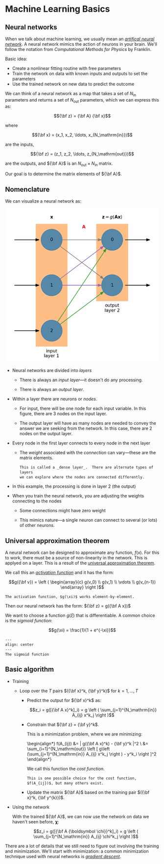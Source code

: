 # Machine Learning Basics

## Neural networks

When we talk about machine learning, we usually mean an [_artifical
neural
network_](https://en.wikipedia.org/wiki/Artificial_neural_network).  A
neural network mimics the action of neurons in your brain.  We'll
follow the notation from _Computational Methods for Physics_ by
Franklin.

Basic idea:

* Create a nonlinear fitting routine with free parameters
* Train the network on data with known inputs and outputs to set the parameters
* Use the trained network on new data to predict the outcome

We can think of a neural network as a map that takes a set of
$N_\mathrm{in}$ parameters and returns a set of $N_\mathrm{out}$
parameters, which we can express this as:

$${\bf z} = {\bf A} {\bf x}$$

where

$${\bf x} = (x_1, x_2, \ldots, x_{N_\mathrm{in}})$$

are the inputs,

$${\bf z} = (z_1, z_2, \ldots, z_{N_\mathrm{out}})$$

are the outputs, and
${\bf A}$ is an $N_\mathrm{out} \times N_\mathrm{in}$ matrix.

Our goal is to determine the matrix elements of ${\bf A}$.

## Nomenclature

We can visualize a neural network as:

![NN diagram](nn_fig.png)

* Neural networks are divided into _layers_

  * There is always an _input layer_&mdash;it doesn't do any processing.

  * There is always an _output layer_.

* Within a layer there are neurons or _nodes_.

  * For input, there will be one node for each input variable.  In this figure,
    there are 3 nodes on the input layer.

  * The output layer will have as many nodes are needed to convey the answer
    we are seeking from the network.  In this case, there are 2 nodes on the
    output layer.

* Every node in the first layer connects to every node in the next layer

  * The _weight_ associated with the _connection_ can vary&mdash;these are the matrix elements.

    ```{note}
    This is called a _dense layer_.  There are alternate types of layers
    we can explore where the nodes are connected differently.
    ```

* In this example, the processing is done in layer 2 (the output)

* When you train the neural network, you are adjusting the weights connecting to the nodes

  * Some connections might have zero weight

  * This mimics nature&mdash;a single neuron can connect to several (or lots) of other neurons.

## Universal approximation theorem

A neural network can be designed to approximate any function, $f(x)$.  For this to work, there must be a source of non-linearity in the network.  This is applyed on a layer.  This is a result of the [universal approximation theorem](https://en.wikipedia.org/wiki/Universal_approximation_theorem).

We call this an [_activation function_](https://en.wikipedia.org/wiki/Activation_function) and it has the form:


$$g({\bf v}) = \left ( \begin{array}{c} g(v_0) \\ g(v_1) \\ \vdots \\ g(v_{n-1}) \end{array} \right )$$

```{note}
The activation function, $g(\xi)$ works element-by-element.
```

Then our neural network has the form: ${\bf z} = g({\bf A x})$

We want to choose a function $g(\xi)$ that is differentiable.  A common choice is the _sigmoid function_:

$$g(\xi) = \frac{1}{1 + e^{-\xi}}$$

```{figure} sigmoid.png
---
align: center
---
The sigmoid function
```


## Basic algorithm



* Training

  * Loop over the $T$ pairs $({\bf x}^k, {\bf y}^k)$ for $k = 1, \ldots, T$

    * Predict the output for ${\bf x}^k$ as:

      $$z_i = g([{\bf A x}^k]_i) = g \left ( \sum_{j=1}^{N_\mathrm{in}} A_{ij} x^k_j \right )$$

    * Constrain that ${\bf z} = {\bf y}^k$.

      This is a minimization problem, where we are minimizing:

      \begin{align*}
      f(A_{ij}) &= \| g({\bf A x}^k) - {\bf y}^k \|^2 \\
                &= \sum_{i=1}^{N_\mathrm{out}} \left [ g\left (\sum_{j=1}^{N_\mathrm{in}} A_{ij} x^k_j \right ) - y^k_i \right ]^2
      \end{align*}

      We call this function the _cost function_.

      ```{info}
      This is one possible choice for the cost function, $f(A_{ij})$, but many others exist.
      ```

    * Update the matrix ${\bf A}$ based on the training pair $({\bf x}^k, {\bf y^{k}})$.

* Using the network

  With the trained ${\bf A}$, we can now use the network on data we haven't seen before, $\boldsymbol \chi$:

  $$z_i = g([{\bf A {\boldsymbol \chi}}^k]_i) = g \left ( \sum_{j=1}^{N_\mathrm{in}} A_{ij} \chi^k_j \right )$$

There are a lot of details that we still need to figure out involving the training and minimization.
We'll start with minimization: a common minimization technique used with
neural networks is [_gradient descent_](https://en.wikipedia.org/wiki/Gradient_descent).
